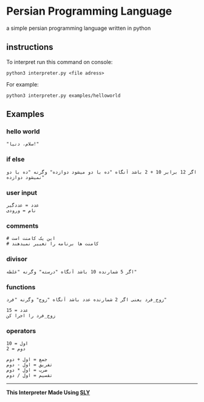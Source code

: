 # Persian Programming Language
a simple persian programming language written in python
## instructions
To interpret run this command on console:
```
python3 interpreter.py <file adress>
```
For example:
```
python3 interpreter.py examples/helloworld
```
## Examples
### hello world
```plain
"سلام، دنیا!"
```
### if else
```plain
اگر 12 برابر 10 + 2 باشد آنگاه "ده با دو میشود دوازده" وگرنه "ده با دو نمیشود دوازده"
```
### user input
```plain
عدد = عددگیر
نام = ورودی
```
### comments
```plain
# این یک کامنت است
# کامنت ها برنامه را تغییر نمیدهند
```
### divisor
```plain
اگر 5 شمارنده 10 باشد آنگاه "درسته" وگرنه "غلطه"
```
### functions
```plain
زوج_فرد یعنی اگر 2 شمارنده عدد باشد آنگاه "زوج" وگرنه "فرد"

عدد = 15
زوج_فرد را اجرا کن
```
### operators
```plain
اول = 10
دوم = 2

جمع = اول + دوم
تفریق = اول - دوم
ضرب = اول * دوم
تقسیم = اول / دوم
```

* * *

**This Interpreter Made Using [SLY](https://sly.readthedocs.io/en/latest/sly.html)**
